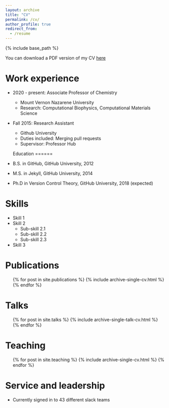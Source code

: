 ```yaml
---
layout: archive
title: "CV"
permalink: /cv/
author_profile: true
redirect_from:
  - /resume
---
```


{% include base_path %}

You can download a PDF version of my CV [here](http://oliveiralfl.github.io/files/Oliveira_CV.pdf)

Work experience
======
* 2020 - present: Associate Professor of Chemistry 
  * Mount Vernon Nazarene University
  * Research: Computational Biophysics, Computational Materials Science

* Fall 2015: Research Assistant
  * Github University
  * Duties included: Merging pull requests
  * Supervisor: Professor Hub
 
  Education
======
* B.S. in GitHub, GitHub University, 2012
* M.S. in Jekyll, GitHub University, 2014
* Ph.D in Version Control Theory, GitHub University, 2018 (expected)
  
Skills
======
* Skill 1
* Skill 2
  * Sub-skill 2.1
  * Sub-skill 2.2
  * Sub-skill 2.3
* Skill 3

Publications
======
  <ul>{% for post in site.publications %}
    {% include archive-single-cv.html %}
  {% endfor %}</ul>
  
Talks
======
  <ul>{% for post in site.talks %}
    {% include archive-single-talk-cv.html %}
  {% endfor %}</ul>
  
Teaching
======
  <ul>{% for post in site.teaching %}
    {% include archive-single-cv.html %}
  {% endfor %}</ul>
  
Service and leadership
======
* Currently signed in to 43 different slack teams
